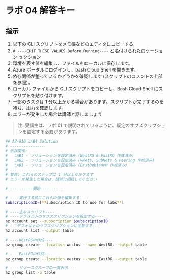 ﻿# ラボ 04 解答キー

## 指示

1. 以下の CLI スクリプトをメモ帳などのエディタにコピーする
1. `# ----EDIT THESE VALUES Before Running----` と名付けられたロケーション セクション
1. 環境を表す値を編集し、ファイルをローカルに保存します。
1. Azure ポータルにログインし、bash Cloud Shell を開きます。
1. 依存関係が整っているかどうかを確認します (スクリプトのコメントの上部を参照)。
1. ローカル ファイルから CLI スクリプトをコピーし、Bash Cloud Shell にスクリプトを貼り付けます。
1. 一部のタスクは 1 分以上かかる場合があります。スクリプトが完了するのを待ち、出力を確認します。
1. エラーが発生した場合は講師と話しましょう

> 注: 受講生は、ラボ 01 で説明されているように、既定のサブスクリプションを設定する必要があります。

```sh
## AZ-010 LAB4 Solution
# ---------------
# 依存関係: 
#   LAB1 - ソリューションを設定済み (WestRG & EastRG 作成済み)
#   LAB2 - ソリューションを設定済み (VNets, SubNets & Peering 作成済み)
#   LAB3 - ソリューションを設定済み (EastDebianVM 作成済み)
# ---------------
# 警告: これらのステップは 1 分以上かかります
# エラーが発生した場合は、講師に相談してください

# ----------開始----------

# ----実行する前にこれらの値を編集する----
subscriptionID=[**subscription ID to use for labs**]

# ----主なスクリプト----
# ----デフォルトのサブスクリプションを設定する----
az account set --subscription $subscriptionID
# ---デフォルトのサブスクリプションに注意する---
az account list --output table

# ----WestRGの作成----
az group create --location westus --name WestRG --output table

# ----EastRGの作成----
az group create --location eastus --name EastRG --output table

# ----リソースグループの一覧表示----
az group list -o table
```
